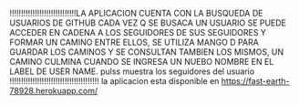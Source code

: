 !!!!!!!!!!!!!!!!!!!!!!!!!!!!!LA APLICACION CUENTA CON LA BUSQUEDA DE USUARIOS DE GITHUB CADA VEZ Q SE BUSACA UN USUARIO SE PUEDE ACCEDER EN CADENA A LOS SEGUIDORES DE SUS SEGUIDORES Y FORMAR  UN CAMINO ENTRE ELLOS, SE UTILIZA MANGO D PARA GUARDAR LOS CAMINOS Y SE CONSULTAN TAMBIEN LOS MISMOS, UN CAMINO CULMINA CUANDO SE INGRESA UN NUEBO NOMBRE EN EL LABEL DE USER NAME. pulss muestra los seguidores del usuario !!!!!!!!!!!!!!!!!!!!!!!!!!!!!!!!!!!!!!! 
la aplicacion esta disponible en https://fast-earth-78928.herokuapp.com/   